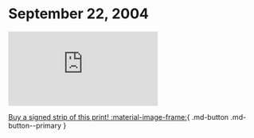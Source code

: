 # September 22, 2004

![](https://www.achewood.com/comic.php?date=09222004)

[Buy a signed strip of this print! :material-image-frame:](https://achewood-holiday-pop-up.myshopify.com/products/strip#09222004){ .md-button .md-button--primary }
